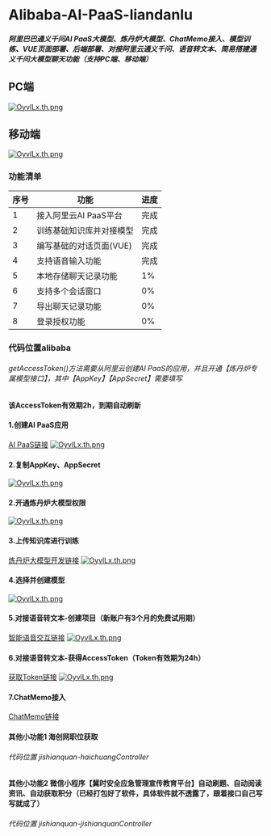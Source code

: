 # Alibaba-AI-PaaS-liandanlu
##### 阿里巴巴通义千问AI PaaS大模型、炼丹炉大模型、ChatMemo接入、模型训练、VUE页面部署、后端部署、对接阿里云通义千问、语音转文本、简易搭建通义千问大模型聊天功能（支持PC端、移动端）

## PC端
[![OyvlLx.th.png](https://ooo.0x0.ooo/2024/03/29/OgXWwF.png)](https://ooo.0x0.ooo/2024/03/29/OgXWwF.png)
## 移动端
[![OyvlLx.th.png](https://ooo.0x0.ooo/2024/03/29/OgXTAI.png)](https://ooo.0x0.ooo/2024/03/29/OgXTAI.png)


### 功能清单
| 序号 | 功能 | 进度 |
| ------ | ------ | ------ |
| 1 | 接入阿里云AI PaaS平台 | 完成 |
| 2 | 训练基础知识库并对接模型 | 完成 |
| 3 | 编写基础的对话页面(VUE) | 完成 |
| 4 | 支持语音输入功能 | 完成 |
| 5 | 本地存储聊天记录功能 | 1% |
| 6 | 支持多个会话窗口 | 0% |
| 7 | 导出聊天记录功能 | 0% |
| 8 | 登录授权功能 | 0% |

### 代码位置alibaba
###### getAccessToken()方法需要从阿里云创建AI PaaS的应用，并且开通【炼丹炉专属模型接口】，其中【AppKey】【AppSecret】需要填写
#### 该AccessToken有效期2h，到期自动刷新


#### 1.创建AI PaaS应用
[AI PaaS链接](https://open-dev.dingtalk.com/?spm=dd_developers.homepage.0.0.4ef84a978dtaWB#/)
[![OyvlLx.th.png](https://ooo.0x0.ooo/2024/02/28/OyvYMX.png)](https://ooo.0x0.ooo/2024/02/28/OyvYMX.png)

#### 2.复制AppKey、AppSecret
[![OyvlLx.th.png](https://ooo.0x0.ooo/2024/02/28/OyvlLx.png)](https://ooo.0x0.ooo/2024/02/28/OyvlLx.png)

#### 2.开通炼丹炉大模型权限
[![OyvlLx.th.png](https://ooo.0x0.ooo/2024/02/28/Oyvsci.png)](https://ooo.0x0.ooo/2024/02/28/Oyvsci.png)

#### 3.上传知识库进行训练
[炼丹炉大模型开发链接](https://open.dingtalk.com/document/ai-dev/basic-concepts)
[![OyvlLx.th.png](https://ooo.0x0.ooo/2024/02/28/OyvcBC.png)](https://ooo.0x0.ooo/2024/02/28/OyvcBC.png)

#### 4.选择并创建模型
[![OyvlLx.th.png](https://ooo.0x0.ooo/2024/02/28/OyvGza.png)](https://ooo.0x0.ooo/2024/02/28/OyvGza.png)

#### 5.对接语音转文本-创建项目（新账户有3个月的免费试用期）
[智能语音交互链接](https://help.aliyun.com/document_detail/72138.html?spm=a2c4g.119258.0.0.35d91dd8RD7r8V)
[![OyvlLx.th.png](https://ooo.0x0.ooo/2024/03/05/OyGCHS.png)](https://ooo.0x0.ooo/2024/03/05/OyGCHS.png)

#### 6.对接语音转文本-获得AccessToken（Token有效期为24h）
[获取Token链接](https://help.aliyun.com/document_detail/450514.html?spm=a2c4g.113251.0.0.63b24d82mz7R6r)
[![OyvlLx.th.png](https://ooo.0x0.ooo/2024/03/05/OyGwXN.png)](https://ooo.0x0.ooo/2024/03/05/OyGwXN.png)

#### 7.ChatMemo接入
[ChatMemo链接](https://solu-ai.dingtalk.com/#/apps)

#### 其他小功能1 海创网职位获取
###### 代码位置 jishianquan-haichuangController
#### 其他小功能2 微信小程序【冀时安全应急管理宣传教育平台】自动刷题、自动阅读资讯、自动获取积分（已经打包好了软件，具体软件就不透露了，跟着接口自己写写就成了）
###### 代码位置 jishianquan-jishianquanController

